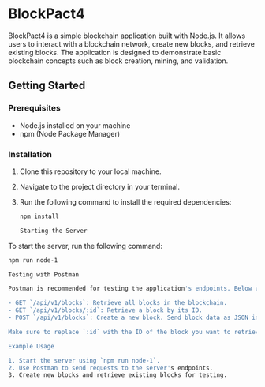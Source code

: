 # BlockPact4

BlockPact4 is a simple blockchain application built with Node.js. It allows users to interact with a blockchain network, create new blocks, and retrieve existing blocks. The application is designed to demonstrate basic blockchain concepts such as block creation, mining, and validation.

## Getting Started

### Prerequisites

- Node.js installed on your machine
- npm (Node Package Manager)

### Installation

1. Clone this repository to your local machine.
2. Navigate to the project directory in your terminal.
3. Run the following command to install the required dependencies:

   ```bash
   npm install

   Starting the Server

To start the server, run the following command:

```bash
npm run node-1

Testing with Postman

Postman is recommended for testing the application's endpoints. Below are the endpoints available for testing:

- GET `/api/v1/blocks`: Retrieve all blocks in the blockchain.
- GET `/api/v1/blocks/:id`: Retrieve a block by its ID.
- POST `/api/v1/blocks`: Create a new block. Send block data as JSON in the request body.

Make sure to replace `:id` with the ID of the block you want to retrieve.

Example Usage

1. Start the server using `npm run node-1`.
2. Use Postman to send requests to the server's endpoints.
3. Create new blocks and retrieve existing blocks for testing.
